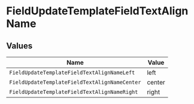 # FieldUpdateTemplateFieldTextAlignName


## Values

| Name                                          | Value                                         |
| --------------------------------------------- | --------------------------------------------- |
| `FieldUpdateTemplateFieldTextAlignNameLeft`   | left                                          |
| `FieldUpdateTemplateFieldTextAlignNameCenter` | center                                        |
| `FieldUpdateTemplateFieldTextAlignNameRight`  | right                                         |